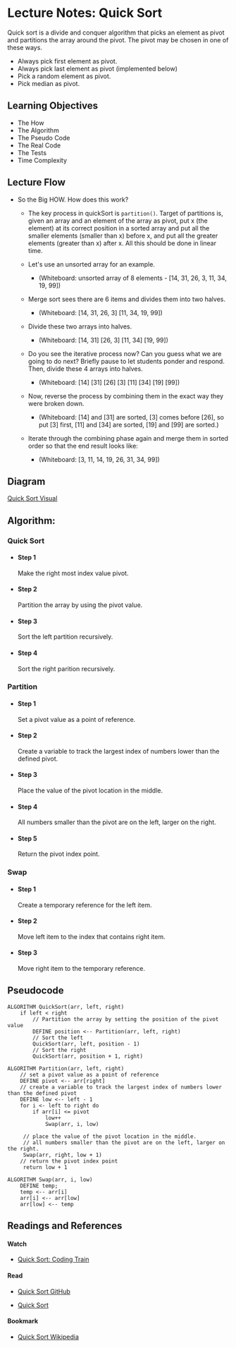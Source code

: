 # Lecture Notes: Quick Sort

Quick sort is a divide and conquer algorithm that picks an element as pivot and partitions the array around the pivot. The pivot may be chosen in one of these ways.
* Always pick first element as pivot.
* Always pick last element as pivot (implemented below)
* Pick a random element as pivot.
* Pick median as pivot.

## Learning Objectives

* The How
* The Algorithm
* The Pseudo Code
* The Real Code
* The Tests
* Time Complexity

## Lecture Flow

* So the Big HOW. How does this work? 

  - The key process in quickSort is ```partition()```. Target of partitions is, given an array and an element of the array as pivot, put x (the element) at its correct position in a sorted array and put all the smaller elements (smaller than x) before x, and put all the greater elements (greater than x) after x. All this should be done in linear time.

  - Let's use an unsorted array for an example. 
  
      - (Whiteboard: unsorted array of 8 elements - [14, 31, 26, 3, 11, 34, 19, 99])
  
  - Merge sort sees there are 6 items and divides them into two halves.

      - (Whiteboard: [14, 31, 26, 3] [11, 34, 19, 99])

  - Divide these two arrays into halves.
  
      - (Whiteboard: 
      [14, 31] [26, 3] [11, 34] [19, 99])
  
  - Do you see the iterative process now? Can you guess what we are going to do next? Briefly pause to let students ponder and respond. Then, divide these 4 arrays into halves.

    - (Whiteboard: [14] [31] [26] [3] [11] [34] [19] [99])

  - Now, reverse the process by combining them in the exact way they were broken down.

    - (Whiteboard: [14] and [31] are sorted, [3] comes before [26], so put [3] first, [11] and [34] are sorted, [19] and [99] are sorted.)
  
  - Iterate through the combining phase again and merge them in sorted order so that the end result looks like:

    - (Whiteboard: [3, 11, 14, 19, 26, 31, 34, 99])

## Diagram

[Quick Sort Visual](./assets/quickSortVisual.jpg)

## Algorithm:
  ###  Quick Sort
  * #### Step 1
    Make the right most index value pivot.
  * #### Step 2
    Partition the array by using the pivot value.
  * #### Step 3
    Sort the left partition recursively.
  * #### Step 4
    Sort the right parition recursively.

  ###  Partition

  * #### Step 1
    Set a pivot value as a point of reference.
  * #### Step 2
    Create a variable to track the largest index of numbers lower than the defined pivot.
  * #### Step 3
    Place the value of the pivot location in the middle.
  * #### Step 4
    All numbers smaller than the pivot are on the left, larger on the right.
  * #### Step 5
    Return the pivot index point.
  
   ###  Swap
  
  * #### Step 1
    Create a temporary reference for the left item.
  * #### Step 2
    Move left item to the index that contains right item.
  * #### Step 3
    Move right item to the temporary reference.

## Pseudocode

```  
ALGORITHM QuickSort(arr, left, right)
    if left < right
        // Partition the array by setting the position of the pivot value 
        DEFINE position <-- Partition(arr, left, right)
        // Sort the left
        QuickSort(arr, left, position - 1)
        // Sort the right
        QuickSort(arr, position + 1, right)

ALGORITHM Partition(arr, left, right)
    // set a pivot value as a point of reference
    DEFINE pivot <-- arr[right]
    // create a variable to track the largest index of numbers lower than the defined pivot
    DEFINE low <-- left - 1
    for i <- left to right do
        if arr[i] <= pivot
            low++
            Swap(arr, i, low)

     // place the value of the pivot location in the middle.
     // all numbers smaller than the pivot are on the left, larger on the right. 
     Swap(arr, right, low + 1)
    // return the pivot index point
     return low + 1

ALGORITHM Swap(arr, i, low)
    DEFINE temp;
    temp <-- arr[i]
    arr[i] <-- arr[low]
    arr[low] <-- temp
```
## Readings and References

#### Watch
* [Quick Sort: Coding Train](https://www.youtube.com/watch?v=eqo2LxRADhU)

#### Read
* [Quick Sort GitHub](https://khan4019.github.io/front-end-Interview-Questions/sort.html#quickSort) 

* [Quick Sort](https://www.geeksforgeeks.org/quick-sort/)

#### Bookmark
* [Quick Sort Wikipedia](https://en.wikipedia.org/wiki/Quicksort)



